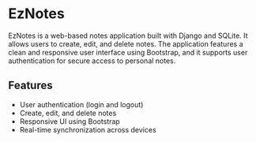 # EzNotes

EzNotes is a web-based notes application built with Django and SQLite. It allows users to create, edit, and delete notes. The application features a clean and responsive user interface using Bootstrap, and it supports user authentication for secure access to personal notes.

## Features

- User authentication (login and logout)
- Create, edit, and delete notes
- Responsive UI using Bootstrap
- Real-time synchronization across devices

